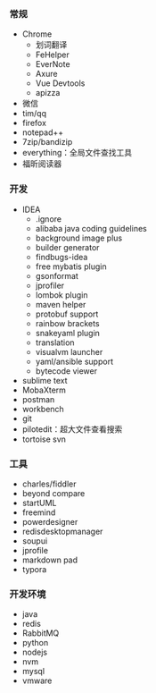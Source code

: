 ### 常规
- Chrome
  - 划词翻译
  - FeHelper
  - EverNote
  - Axure
  - Vue Devtools
  - apizza
- 微信
- tim/qq
- firefox
- notepad++
- 7zip/bandizip
- everything：全局文件查找工具
- 福昕阅读器

### 开发
- IDEA
  - .ignore
  - alibaba java coding guidelines
  - background image plus
  - builder generator
  - findbugs-idea
  - free mybatis plugin
  - gsonformat
  - jprofiler
  - lombok plugin
  - maven helper
  - protobuf support
  - rainbow brackets
  - snakeyaml plugin
  - translation
  - visualvm launcher
  - yaml/ansible support
  - bytecode viewer
- sublime text
- MobaXterm
- postman
- workbench
- git
- pilotedit：超大文件查看搜索
- tortoise svn

### 工具
- charles/fiddler
- beyond compare
- startUML
- freemind
- powerdesigner
- redisdesktopmanager
- soupui
- jprofile
- markdown pad
- typora

### 开发环境
- java
- redis
- RabbitMQ
- python
- nodejs
- nvm
- mysql
- vmware
